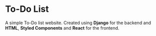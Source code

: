 # To-Do List

A simple To-Do list website. Created using **Django** for the backend and **HTML**, **Styled Components** and **React** for the frontend.  

